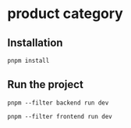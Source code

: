 # product category


## Installation

```
pnpm install
```


## Run the project

```
pnpm --filter backend run dev
```


```
pnpm --filter frontend run dev
```
